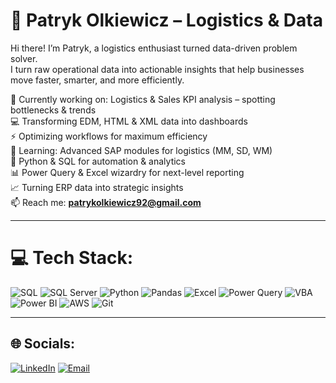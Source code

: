 # 🚀 Patryk Olkiewicz – Logistics & Data
Hi there! I’m Patryk, a logistics enthusiast turned data-driven problem solver.  
I turn raw operational data into actionable insights that help businesses move faster, smarter, and more efficiently.

🔭 Currently working on: Logistics & Sales KPI analysis – spotting bottlenecks & trends  
💻 Transforming EDM, HTML & XML data into dashboards  
⚡ Optimizing workflows for maximum efficiency  
🌱 Learning: Advanced SAP modules for logistics (MM, SD, WM)  
🐍 Python & SQL for automation & analytics  
📊 Power Query & Excel wizardry for next-level reporting  
📈 Turning ERP data into strategic insights  
📫 Reach me: **patrykolkiewicz92@gmail.com**

---

# 💻 Tech Stack:
<p>
<img src="https://img.shields.io/badge/SQL-025E8C?style=for-the-badge&logo=sqlite&logoColor=white" alt="SQL" /> 
<img src="https://img.shields.io/badge/Microsoft_SQL_Server-CC2927?style=for-the-badge&logo=microsoft%20sql%20server&logoColor=white" alt="SQL Server" /> 
<img src="https://img.shields.io/badge/Python-3670A0?style=for-the-badge&logo=python&logoColor=ffdd54" alt="Python" /> 
<img src="https://img.shields.io/badge/Pandas-%23150458.svg?style=for-the-badge&logo=pandas&logoColor=white" alt="Pandas" /> 
<img src="https://img.shields.io/badge/Excel-217346?style=for-the-badge&logo=microsoft-excel&logoColor=white" alt="Excel" /> 
<img src="https://img.shields.io/badge/Power_Query-0099FF?style=for-the-badge&logo=microsoft-powerquery&logoColor=white" alt="Power Query" /> 
<img src="https://img.shields.io/badge/VBA-862633?style=for-the-badge&logo=visual-basic&logoColor=white" alt="VBA" /> 
<img src="https://img.shields.io/badge/Power_BI-F2C811?style=for-the-badge&logo=powerbi&logoColor=black" alt="Power BI" /> 
<img src="https://img.shields.io/badge/AWS-%23FF9900.svg?style=for-the-badge&logo=amazon-aws&logoColor=white" alt="AWS" /> 
<img src="https://img.shields.io/badge/Git-F05033?style=for-the-badge&logo=git&logoColor=white" alt="Git" /> 
</p>

---

## 🌐 Socials:
[![LinkedIn](https://img.shields.io/badge/LinkedIn-%230077B5.svg?logo=linkedin&logoColor=white)](https://linkedin.com/in/www.linkedin.com/in/patryk-olkiewicz-7426112b5) 
[![Email](https://img.shields.io/badge/Email-D14836?logo=gmail&logoColor=white)](mailto:patrykolkiewicz92@gmail.com)
